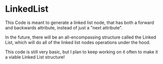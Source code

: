 # LinkedList
This Code is meant to generate a linked list node, that has both a forward and backwards attribute, instead of just a "next attribute".

In the future, there will be an all-encompassing structure called the Linked List, which will do all of the linked list nodes operations
under the hood.

This code is still very basic, but I plan to keep working on it often to make it a viable Linked List structure!
